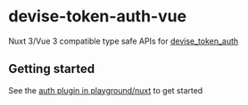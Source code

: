 # devise-token-auth-vue

Nuxt 3/Vue 3 compatible type safe APIs for [devise_token_auth](https://github.com/lynndylanhurley/devise_token_auth)

## Getting started

See the [auth plugin in playground/nuxt](./playground/nuxt/plugins/auth.ts) to get started
